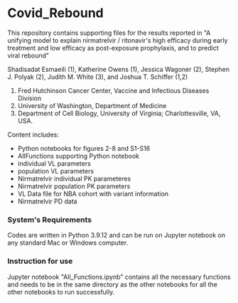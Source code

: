 # Covid_Rebound
This repository contains supporting files for the results reported in "A unifying model to explain nirmatrelvir / ritonavir's high efficacy during early treatment and low efficacy as post-exposure prophylaxis, and to predict viral rebound"

Shadisadat Esmaeili (1), Katherine Owens (1), Jessica Wagoner (2), Stephen J. Polyak (2), Judith M. White (3), and Joshua T. Schiffer (1,2)

1. Fred Hutchinson Cancer Center, Vaccine and Infectious Diseases Division
2. University of Washington, Department of Medicine
3. Department of Cell Biology, University of Virginia; Charlottesville, VA, USA.


Content includes:
   - Python notebooks for figures 2-8 and S1-S16
   - AllFunctions supporting Python notebook
   - individual VL parameters
   - population VL parameters
   - Nirmatrelvir individual PK parameteres
   - Nirmatrelvir population PK parameters
   - VL Data file for NBA cohort with variant information
   - Nirmatrelvir PD data
### System's Requirements

Codes are written in Python 3.9.12 and can be run on Jupyter notebook on any standard Mac or Windows computer.

### Instruction for use

Jupyter notebook "All_Functions.ipynb" contains all the necessary functions and needs to be in the same directory as the other notebooks for all the other notebooks to run successfully.


